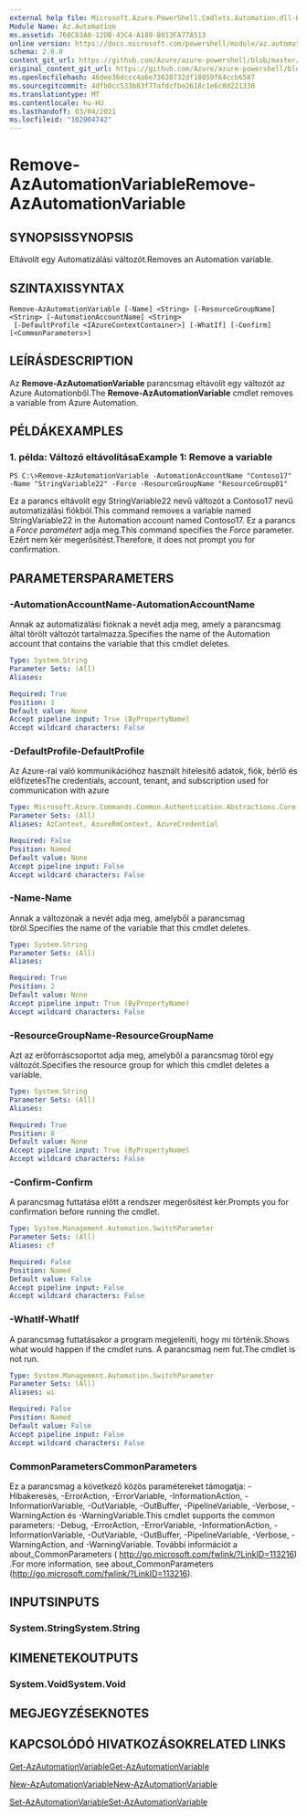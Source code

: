 ```yaml
---
external help file: Microsoft.Azure.PowerShell.Cmdlets.Automation.dll-Help.xml
Module Name: Az.Automation
ms.assetid: 760C03A0-12DB-43C4-A180-B013FA77A513
online version: https://docs.microsoft.com/powershell/module/az.automation/remove-azautomationvariable
schema: 2.0.0
content_git_url: https://github.com/Azure/azure-powershell/blob/master/src/Automation/Automation/help/Remove-AzAutomationVariable.md
original_content_git_url: https://github.com/Azure/azure-powershell/blob/master/src/Automation/Automation/help/Remove-AzAutomationVariable.md
ms.openlocfilehash: 46dee36dccc4a6e73620732df18059f64ccb6587
ms.sourcegitcommit: 4dfb0cc533b83f77afdcfbe2618c1e6c8d221330
ms.translationtype: MT
ms.contentlocale: hu-HU
ms.lasthandoff: 03/04/2021
ms.locfileid: "102004742"
---
```

# <span data-ttu-id="4e0f4-101">Remove-AzAutomationVariable</span><span class="sxs-lookup"><span data-stu-id="4e0f4-101">Remove-AzAutomationVariable</span></span>

## <span data-ttu-id="4e0f4-102">SYNOPSIS</span><span class="sxs-lookup"><span data-stu-id="4e0f4-102">SYNOPSIS</span></span>
<span data-ttu-id="4e0f4-103">Eltávolít egy Automatizálási változót.</span><span class="sxs-lookup"><span data-stu-id="4e0f4-103">Removes an Automation variable.</span></span>

## <span data-ttu-id="4e0f4-104">SZINTAXIS</span><span class="sxs-lookup"><span data-stu-id="4e0f4-104">SYNTAX</span></span>

```
Remove-AzAutomationVariable [-Name] <String> [-ResourceGroupName] <String> [-AutomationAccountName] <String>
 [-DefaultProfile <IAzureContextContainer>] [-WhatIf] [-Confirm] [<CommonParameters>]
```

## <span data-ttu-id="4e0f4-105">LEÍRÁS</span><span class="sxs-lookup"><span data-stu-id="4e0f4-105">DESCRIPTION</span></span>
<span data-ttu-id="4e0f4-106">Az **Remove-AzAutomationVariable** parancsmag eltávolít egy változót az Azure Automationből.</span><span class="sxs-lookup"><span data-stu-id="4e0f4-106">The **Remove-AzAutomationVariable** cmdlet removes a variable from Azure Automation.</span></span>

## <span data-ttu-id="4e0f4-107">PÉLDÁK</span><span class="sxs-lookup"><span data-stu-id="4e0f4-107">EXAMPLES</span></span>

### <span data-ttu-id="4e0f4-108">1. példa: Változó eltávolítása</span><span class="sxs-lookup"><span data-stu-id="4e0f4-108">Example 1: Remove a variable</span></span>
```
PS C:\>Remove-AzAutomationVariable -AutomationAccountName "Contoso17" -Name "StringVariable22" -Force -ResourceGroupName "ResourceGroup01"
```

<span data-ttu-id="4e0f4-109">Ez a parancs eltávolít egy StringVariable22 nevű változót a Contoso17 nevű automatizálási fiókból.</span><span class="sxs-lookup"><span data-stu-id="4e0f4-109">This command removes a variable named StringVariable22 in the Automation account named Contoso17.</span></span>
<span data-ttu-id="4e0f4-110">Ez a parancs a *Force paramétert* adja meg.</span><span class="sxs-lookup"><span data-stu-id="4e0f4-110">This command specifies the *Force* parameter.</span></span>
<span data-ttu-id="4e0f4-111">Ezért nem kér megerősítést.</span><span class="sxs-lookup"><span data-stu-id="4e0f4-111">Therefore, it does not prompt you for confirmation.</span></span>

## <span data-ttu-id="4e0f4-112">PARAMETERS</span><span class="sxs-lookup"><span data-stu-id="4e0f4-112">PARAMETERS</span></span>

### <span data-ttu-id="4e0f4-113">-AutomationAccountName</span><span class="sxs-lookup"><span data-stu-id="4e0f4-113">-AutomationAccountName</span></span>
<span data-ttu-id="4e0f4-114">Annak az automatizálási fióknak a nevét adja meg, amely a parancsmag által törölt változót tartalmazza.</span><span class="sxs-lookup"><span data-stu-id="4e0f4-114">Specifies the name of the Automation account that contains the variable that this cmdlet deletes.</span></span>

```yaml
Type: System.String
Parameter Sets: (All)
Aliases:

Required: True
Position: 1
Default value: None
Accept pipeline input: True (ByPropertyName)
Accept wildcard characters: False
```

### <span data-ttu-id="4e0f4-115">-DefaultProfile</span><span class="sxs-lookup"><span data-stu-id="4e0f4-115">-DefaultProfile</span></span>
<span data-ttu-id="4e0f4-116">Az Azure-ral való kommunikációhoz használt hitelesítő adatok, fiók, bérlő és előfizetés</span><span class="sxs-lookup"><span data-stu-id="4e0f4-116">The credentials, account, tenant, and subscription used for communication with azure</span></span>

```yaml
Type: Microsoft.Azure.Commands.Common.Authentication.Abstractions.Core.IAzureContextContainer
Parameter Sets: (All)
Aliases: AzContext, AzureRmContext, AzureCredential

Required: False
Position: Named
Default value: None
Accept pipeline input: False
Accept wildcard characters: False
```

### <span data-ttu-id="4e0f4-117">-Name</span><span class="sxs-lookup"><span data-stu-id="4e0f4-117">-Name</span></span>
<span data-ttu-id="4e0f4-118">Annak a változónak a nevét adja meg, amelyből a parancsmag töröl.</span><span class="sxs-lookup"><span data-stu-id="4e0f4-118">Specifies the name of the variable that this cmdlet deletes.</span></span>

```yaml
Type: System.String
Parameter Sets: (All)
Aliases:

Required: True
Position: 2
Default value: None
Accept pipeline input: True (ByPropertyName)
Accept wildcard characters: False
```

### <span data-ttu-id="4e0f4-119">-ResourceGroupName</span><span class="sxs-lookup"><span data-stu-id="4e0f4-119">-ResourceGroupName</span></span>
<span data-ttu-id="4e0f4-120">Azt az erőforráscsoportot adja meg, amelyből a parancsmag töröl egy változót.</span><span class="sxs-lookup"><span data-stu-id="4e0f4-120">Specifies the resource group for which this cmdlet deletes a variable.</span></span>

```yaml
Type: System.String
Parameter Sets: (All)
Aliases:

Required: True
Position: 0
Default value: None
Accept pipeline input: True (ByPropertyName)
Accept wildcard characters: False
```

### <span data-ttu-id="4e0f4-121">-Confirm</span><span class="sxs-lookup"><span data-stu-id="4e0f4-121">-Confirm</span></span>
<span data-ttu-id="4e0f4-122">A parancsmag futtatása előtt a rendszer megerősítést kér.</span><span class="sxs-lookup"><span data-stu-id="4e0f4-122">Prompts you for confirmation before running the cmdlet.</span></span>

```yaml
Type: System.Management.Automation.SwitchParameter
Parameter Sets: (All)
Aliases: cf

Required: False
Position: Named
Default value: False
Accept pipeline input: False
Accept wildcard characters: False
```

### <span data-ttu-id="4e0f4-123">-WhatIf</span><span class="sxs-lookup"><span data-stu-id="4e0f4-123">-WhatIf</span></span>
<span data-ttu-id="4e0f4-124">A parancsmag futtatásakor a program megjeleníti, hogy mi történik.</span><span class="sxs-lookup"><span data-stu-id="4e0f4-124">Shows what would happen if the cmdlet runs.</span></span>
<span data-ttu-id="4e0f4-125">A parancsmag nem fut.</span><span class="sxs-lookup"><span data-stu-id="4e0f4-125">The cmdlet is not run.</span></span>

```yaml
Type: System.Management.Automation.SwitchParameter
Parameter Sets: (All)
Aliases: wi

Required: False
Position: Named
Default value: False
Accept pipeline input: False
Accept wildcard characters: False
```

### <span data-ttu-id="4e0f4-126">CommonParameters</span><span class="sxs-lookup"><span data-stu-id="4e0f4-126">CommonParameters</span></span>
<span data-ttu-id="4e0f4-127">Ez a parancsmag a következő közös paramétereket támogatja: -Hibakeresés, -ErrorAction, -ErrorVariable, -InformationAction, -InformationVariable, -OutVariable, -OutBuffer, -PipelineVariable, -Verbose, -WarningAction és -WarningVariable.</span><span class="sxs-lookup"><span data-stu-id="4e0f4-127">This cmdlet supports the common parameters: -Debug, -ErrorAction, -ErrorVariable, -InformationAction, -InformationVariable, -OutVariable, -OutBuffer, -PipelineVariable, -Verbose, -WarningAction, and -WarningVariable.</span></span> <span data-ttu-id="4e0f4-128">További információt a about_CommonParameters ( http://go.microsoft.com/fwlink/?LinkID=113216) .</span><span class="sxs-lookup"><span data-stu-id="4e0f4-128">For more information, see about_CommonParameters (http://go.microsoft.com/fwlink/?LinkID=113216).</span></span>

## <span data-ttu-id="4e0f4-129">INPUTS</span><span class="sxs-lookup"><span data-stu-id="4e0f4-129">INPUTS</span></span>

### <span data-ttu-id="4e0f4-130">System.String</span><span class="sxs-lookup"><span data-stu-id="4e0f4-130">System.String</span></span>

## <span data-ttu-id="4e0f4-131">KIMENETEK</span><span class="sxs-lookup"><span data-stu-id="4e0f4-131">OUTPUTS</span></span>

### <span data-ttu-id="4e0f4-132">System.Void</span><span class="sxs-lookup"><span data-stu-id="4e0f4-132">System.Void</span></span>

## <span data-ttu-id="4e0f4-133">MEGJEGYZÉSEK</span><span class="sxs-lookup"><span data-stu-id="4e0f4-133">NOTES</span></span>

## <span data-ttu-id="4e0f4-134">KAPCSOLÓDÓ HIVATKOZÁSOK</span><span class="sxs-lookup"><span data-stu-id="4e0f4-134">RELATED LINKS</span></span>

[<span data-ttu-id="4e0f4-135">Get-AzAutomationVariable</span><span class="sxs-lookup"><span data-stu-id="4e0f4-135">Get-AzAutomationVariable</span></span>](./Get-AzAutomationVariable.md)

[<span data-ttu-id="4e0f4-136">New-AzAutomationVariable</span><span class="sxs-lookup"><span data-stu-id="4e0f4-136">New-AzAutomationVariable</span></span>](./New-AzAutomationVariable.md)

[<span data-ttu-id="4e0f4-137">Set-AzAutomationVariable</span><span class="sxs-lookup"><span data-stu-id="4e0f4-137">Set-AzAutomationVariable</span></span>](./Set-AzAutomationVariable.md)


